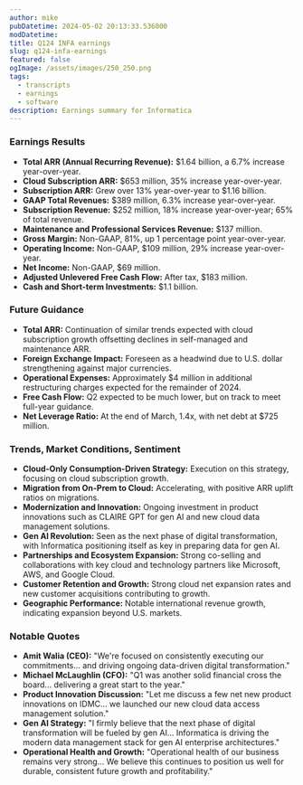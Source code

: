```yaml
---
author: mike
pubDatetime: 2024-05-02 20:13:33.536000
modDatetime: 
title: Q124 INFA earnings
slug: q124-infa-earnings
featured: false
ogImage: /assets/images/250_250.png
tags:
  - transcripts
  - earnings
  - software
description: Earnings summary for Informatica
---
```

### Earnings Results
- **Total ARR (Annual Recurring Revenue):** $1.64 billion, a 6.7% increase year-over-year.
- **Cloud Subscription ARR:** $653 million, 35% increase year-over-year.
- **Subscription ARR:** Grew over 13% year-over-year to $1.16 billion.
- **GAAP Total Revenues:** $389 million, 6.3% increase year-over-year.
- **Subscription Revenue:** $252 million, 18% increase year-over-year; 65% of total revenue.
- **Maintenance and Professional Services Revenue:** $137 million.
- **Gross Margin:** Non-GAAP, 81%, up 1 percentage point year-over-year.
- **Operating Income:** Non-GAAP, $109 million, 29% increase year-over-year.
- **Net Income:** Non-GAAP, $69 million.
- **Adjusted Unlevered Free Cash Flow:** After tax, $183 million.
- **Cash and Short-term Investments:** $1.1 billion.

### Future Guidance
- **Total ARR:** Continuation of similar trends expected with cloud subscription growth offsetting declines in self-managed and maintenance ARR.
- **Foreign Exchange Impact:** Foreseen as a headwind due to U.S. dollar strengthening against major currencies.
- **Operational Expenses:** Approximately $4 million in additional restructuring charges expected for the remainder of 2024.
- **Free Cash Flow:** Q2 expected to be much lower, but on track to meet full-year guidance.
- **Net Leverage Ratio:** At the end of March, 1.4x, with net debt at $725 million.

### Trends, Market Conditions, Sentiment
- **Cloud-Only Consumption-Driven Strategy:** Execution on this strategy, focusing on cloud subscription growth.
- **Migration from On-Prem to Cloud:** Accelerating, with positive ARR uplift ratios on migrations.
- **Modernization and Innovation:** Ongoing investment in product innovations such as CLAIRE GPT for gen AI and new cloud data management solutions.
- **Gen AI Revolution:** Seen as the next phase of digital transformation, with Informatica positioning itself as key in preparing data for gen AI.
- **Partnerships and Ecosystem Expansion:** Strong co-selling and collaborations with key cloud and technology partners like Microsoft, AWS, and Google Cloud.
- **Customer Retention and Growth:** Strong cloud net expansion rates and new customer acquisitions contributing to growth.
- **Geographic Performance:** Notable international revenue growth, indicating expansion beyond U.S. markets.

### Notable Quotes
- **Amit Walia (CEO):** "We're focused on consistently executing our commitments... and driving ongoing data-driven digital transformation."
- **Michael McLaughlin (CFO):** "Q1 was another solid financial cross the board... delivering a great start to the year."
- **Product Innovation Discussion:** "Let me discuss a few net new product innovations on IDMC... we launched our new cloud data access management solution."
- **Gen AI Strategy:** "I firmly believe that the next phase of digital transformation will be fueled by gen AI... Informatica is driving the modern data management stack for gen AI enterprise architectures."
- **Operational Health and Growth:** "Operational health of our business remains very strong... We believe this continues to position us well for durable, consistent future growth and profitability."

